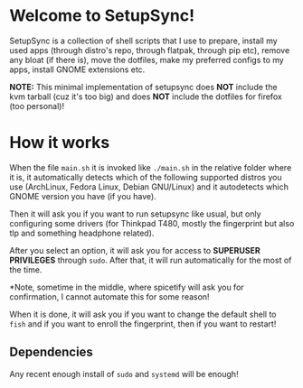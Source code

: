 # Welcome to SetupSync!

SetupSync is a collection of shell scripts that I use to prepare, install my used apps (through distro's repo, through flatpak, through pip etc), remove any bloat (if there is), move the dotfiles, make my preferred configs to my apps, install GNOME extensions etc.

**NOTE:** This minimal implementation of setupsync does **NOT** include the kvm tarball (cuz it's too big) and does **NOT** include the dotfiles for firefox (too personal)!


# How it works

When the file `main.sh` it is invoked like `./main.sh` in the relative folder where it is, it automatically detects which of the following supported distros you use (ArchLinux, Fedora Linux, Debian GNU/Linux) and it autodetects which GNOME version you have (if you have).

Then it will ask you if you want to run setupsync like usual, but only configuring some drivers (for Thinkpad T480, mostly the fingerprint but also tlp and something headphone related).

After you select an option, it will ask you for access to **SUPERUSER PRIVILEGES** through `sudo`. After that, it will run automatically for the most of the time.

*Note, sometime in the middle, where spicetify will ask you for confirmation, I cannot automate this for some reason!

When it is done, it will ask you if you want to change the default shell to `fish` and if you want to enroll the fingerprint, then if you want to restart!


## Dependencies

Any recent enough install of `sudo` and `systemd` will be enough!
